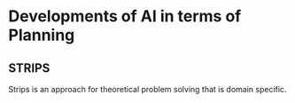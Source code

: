 # Developments of AI in terms of Planning

## STRIPS
Strips is an approach for theoretical problem solving that is domain specific. 
